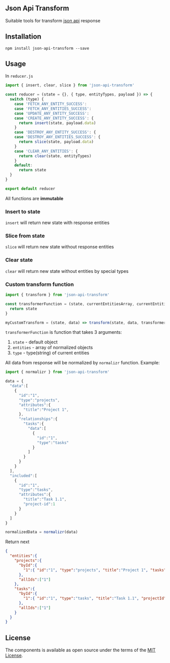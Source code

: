 ## Json Api Transform
Suitable tools for transform [json api](http://jsonapi.org/) response

## Installation
    npm install json-api-transform --save

## Usage
In ```reducer.js```

```javascript
import { insert, clear, slice } from 'json-api-transform'

const reducer = (state = {}, { type, entityTypes, payload }) => {
  switch (type) {
    case 'FETCH_ANY_ENTITY_SUCCESS':
    case 'FETCH_ANY_ENTITIES_SUCCESS':
    case 'UPDATE_ANY_ENTITY_SUCCESS':
    case 'CREATE_ANY_ENTITY_SUCCESS': {
      return insert(state, payload.data)
    }
    case 'DESTROY_ANY_ENTITY_SUCCESS': {
    case 'DESTROY_ANY_ENTITIES_SUCCESS': {
      return slice(state, payload.data)
    }
    case 'CLEAR_ANY_ENTITIES': {
      return clear(state, entityTypes)
    }
    default:
      return state
  }
}

export default reducer
```

All functions are **immutable**

### Insert to state
`insert` will return new state with response entities

### Slice from state
`slice` will return new state without response entities

### Clear state
`clear` will return new state without entities by special types

### Custom transform function

```javascript
import { transform } from 'json-api-transform'

const transformerFunction = (state, currentEntitiesArray, currentEntitiesTypeString) => {
  return state
}

myCustomTransform = (state, data) => transform(state, data, transformerFunction)
```

`transformerFunction` is function that takes 3 arguments:

1. `state` - default object
2. `entities` - array of normalized objects
3. `type` - type(string) of current entities 

All data from response will be normalized by `normalizr` function. Example:

```javascript
import { normalizr } from 'json-api-transform'

data = {
  "data":[
    {
      "id":"1",
      "type":"projects",
      "attributes":{
        "title":"Project 1",
      },
      "relationships":{
        "tasks":{
          "data":[
            {
              "id":"1",
              "type":"tasks"
            }
          ]
        }
      }
    }
  ],
  "included":[
    {
      "id":"1",
      "type":"tasks",
      "attributes":{
        "title":"Task 1.1",
        "project-id":1
      }
    }
  ]
}

normalizedData = normalizr(data)
```

Return next

```json
{
  "entities":{
    "projects":{
      "byId":{
        "1":{ "id":"1", "type":"projects", "title":"Project 1", "tasks":["1"] }
      },
      "allIds":["1"]
    },
    "tasks":{
      "byId":{
        "1":{ "id":"1", "type":"tasks", "title":"Task 1.1", "projectId":1 }
      },
      "allIds":["1"]
    }
  }
}
```

## License

The components is available as open source under the terms of the [MIT License](http://opensource.org/licenses/MIT).
